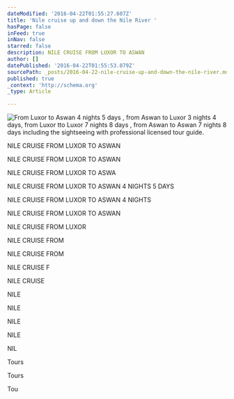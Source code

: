 ```yaml
---
dateModified: '2016-04-22T01:55:27.607Z'
title: 'Nile cruise up and down the Nile River '
hasPage: false
inFeed: true
inNav: false
starred: false
description: NILE CRUISE FROM LUXOR TO ASWAN
author: []
datePublished: '2016-04-22T01:55:53.079Z'
sourcePath: _posts/2016-04-22-nile-cruise-up-and-down-the-nile-river.md
published: true
_context: 'http://schema.org'
_type: Article

---
```

![From Luxor to Aswan 4 nights 5 days , from Aswan to Luxor 3 nights 4 days, from Luxor tto Luxor 7 nights 8 days , from Aswan to Aswan 7 nights 8 days including the sightseeing with professional licensed tour guide. ](https://the-grid-user-content.s3-us-west-2.amazonaws.com/fe8fe664-de37-4874-ad04-0d28e3b404cb.jpg)

NILE CRUISE FROM LUXOR TO ASWAN

NILE CRUISE FROM LUXOR TO ASWAN

NILE CRUISE FROM LUXOR TO ASWA

NILE CRUISE FROM LUXOR TO ASWAN 4 NIGHTS 5 DAYS

NILE CRUISE FROM LUXOR TO ASWAN 4 NIGHTS

NILE CRUISE FROM LUXOR TO ASWAN

NILE CRUISE FROM LUXOR

NILE CRUISE FROM

NILE CRUISE FROM

NILE CRUISE F

NILE CRUISE

NILE

NILE

NILE

NILE

NIL

Tours

Tours

Tou
